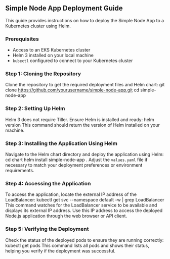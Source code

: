 ## Simple Node App Deployment Guide

This guide provides instructions on how to deploy the Simple Node App to a Kubernetes cluster using Helm.

### Prerequisites
- Access to an EKS Kubernetes cluster
- Helm 3 installed on your local machine
- `kubectl` configured to connect to your Kubernetes cluster

### Step 1: Cloning the Repository
Clone the repository to get the required deployment files and Helm chart:
git clone https://github.com/yourusername/simple-node-app.git
cd simple-node-app

### Step 2: Setting Up Helm
Helm 3 does not require Tiller. Ensure Helm is installed and ready:
helm version
This command should return the version of Helm installed on your machine.

### Step 3: Installing the Application Using Helm
Navigate to the Helm chart directory and deploy the application using Helm:
cd chart
helm install simple-node-app .
Adjust the `values.yaml` file if necessary to match your deployment preferences or environment requirements.

### Step 4: Accessing the Application
To access the application, locate the external IP address of the LoadBalancer:
kubectl get svc --namespace default -w | grep LoadBalancer
This command watches for the LoadBalancer service to be available and displays its external IP address. Use this IP address to access the deployed Node.js application through the web browser or API client.

### Step 5: Verifying the Deployment
Check the status of the deployed pods to ensure they are running correctly:
kubectl get pods
This command lists all pods and shows their status, helping you verify if the deployment was successful.
